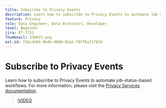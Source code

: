 ```yaml
---
title: Subscribe to Privacy Events
description: Learn how to subscribe to Privacy Events to automate job status-based workflows.
feature: Privacy
role: Data Engineer, Data Architect, Developer
level: Beginner
jira: KT-7721
thumbnail: 336073.png
exl-id: f1bc3e84-0b4b-40d0-83a5-f0f76a71f81d
---
```


# Subscribe to Privacy Events

Learn how to subscribe to Privacy Events to automate job-status-based workflows. For more information, please visit the [Privacy Services documentation](https://experienceleague.adobe.com/docs/experience-platform/privacy/home.html).

>[!VIDEO](https://video.tv.adobe.com/v/336073?learn=on&enablevpops)

